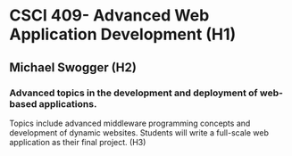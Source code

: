 # CSCI 409- Advanced Web Application Development (H1)

## Michael Swogger (H2)

### Advanced topics in the development and deployment of web-based applications.
Topics include advanced middleware programming concepts and development of
dynamic websites. Students will write a full-scale web application as their final
project.
(H3)